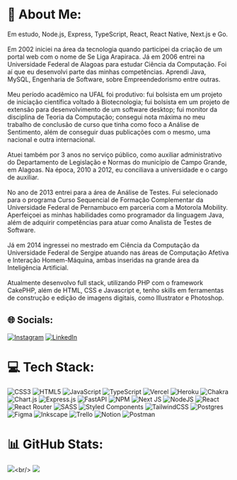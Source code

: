 # 💫 About Me:
Em estudo, Node.js, Express, TypeScript, React, React Native, Next.js e Go.<br><br>Em 2002 iniciei na área da tecnologia quando participei da criação de um portal web com o nome de Se Liga Arapiraca. Já em 2006 entrei na Universidade Federal de Alagoas para estudar Ciência da Computação. Foi aí que eu desenvolvi parte das minhas competências. Aprendi Java, MySQL, Engenharia de Software, sobre Empreendedorismo entre outras.<br><br>Meu período acadêmico na UFAL foi produtivo: fui bolsista em um projeto de iniciação científica voltado à Biotecnologia; fui bolsista em um projeto de extensão para desenvolvimento de um software desktop; fui monitor da disciplina de Teoria da Computação; consegui nota máxima no meu trabalho de conclusão de curso que tinha como foco a Análise de Sentimento, além de conseguir duas publicações com o mesmo, uma nacional e outra internacional.<br><br>Atuei também por 3 anos no serviço público, como auxiliar administrativo do Departamento de Legislação e Normas do município de Campo Grande, em Alagoas. Na época, 2010 a 2012, eu conciliava a universidade e o cargo de auxiliar.<br><br>No ano de 2013 entrei para a área de Análise de Testes. Fui selecionado para o programa Curso Sequencial de Formação Complementar da Universidade Federal de Pernambuco em parceria com a Motorola Mobility. Aperfeiçoei as minhas habilidades como programador da linguagem Java, além de adquirir competências para atuar como Analista de Testes de Software.<br><br>Já em 2014 ingressei no mestrado em Ciência da Computação da Universidade Federal de Sergipe atuando nas áreas de Computação Afetiva e Interação Homem-Máquina, ambas inseridas na grande área da Inteligência Artificial.<br><br>Atualmente desenvolvo full stack, utilizando PHP com o framework CakePHP, além de HTML, CSS e Javascript e, tenho skills em ferramentas de construção e edição de imagens digitais, como Illustrator e Photoshop.


## 🌐 Socials:
[![Instagram](https://img.shields.io/badge/Instagram-%23E4405F.svg?logo=Instagram&logoColor=white)](https://instagram.com/gui___amorim) [![LinkedIn](https://img.shields.io/badge/LinkedIn-%230077B5.svg?logo=linkedin&logoColor=white)](https://linkedin.com/in/guideoliveiraamorim) 

# 💻 Tech Stack:
![CSS3](https://img.shields.io/badge/css3-%231572B6.svg?style=for-the-badge&logo=css3&logoColor=white) ![HTML5](https://img.shields.io/badge/html5-%23E34F26.svg?style=for-the-badge&logo=html5&logoColor=white) ![JavaScript](https://img.shields.io/badge/javascript-%23323330.svg?style=for-the-badge&logo=javascript&logoColor=%23F7DF1E) ![TypeScript](https://img.shields.io/badge/typescript-%23007ACC.svg?style=for-the-badge&logo=typescript&logoColor=white) ![Vercel](https://img.shields.io/badge/vercel-%23000000.svg?style=for-the-badge&logo=vercel&logoColor=white) ![Heroku](https://img.shields.io/badge/heroku-%23430098.svg?style=for-the-badge&logo=heroku&logoColor=white) ![Chakra](https://img.shields.io/badge/chakra-%234ED1C5.svg?style=for-the-badge&logo=chakraui&logoColor=white) ![Chart.js](https://img.shields.io/badge/chart.js-F5788D.svg?style=for-the-badge&logo=chart.js&logoColor=white) ![Express.js](https://img.shields.io/badge/express.js-%23404d59.svg?style=for-the-badge&logo=express&logoColor=%2361DAFB) ![FastAPI](https://img.shields.io/badge/FastAPI-005571?style=for-the-badge&logo=fastapi) ![NPM](https://img.shields.io/badge/NPM-%23000000.svg?style=for-the-badge&logo=npm&logoColor=white) ![Next JS](https://img.shields.io/badge/Next-black?style=for-the-badge&logo=next.js&logoColor=white) ![NodeJS](https://img.shields.io/badge/node.js-6DA55F?style=for-the-badge&logo=node.js&logoColor=white) ![React](https://img.shields.io/badge/react-%2320232a.svg?style=for-the-badge&logo=react&logoColor=%2361DAFB) ![React Router](https://img.shields.io/badge/React_Router-CA4245?style=for-the-badge&logo=react-router&logoColor=white) ![SASS](https://img.shields.io/badge/SASS-hotpink.svg?style=for-the-badge&logo=SASS&logoColor=white) ![Styled Components](https://img.shields.io/badge/styled--components-DB7093?style=for-the-badge&logo=styled-components&logoColor=white) ![TailwindCSS](https://img.shields.io/badge/tailwindcss-%2338B2AC.svg?style=for-the-badge&logo=tailwind-css&logoColor=white) ![Postgres](https://img.shields.io/badge/postgres-%23316192.svg?style=for-the-badge&logo=postgresql&logoColor=white) ![Figma](https://img.shields.io/badge/figma-%23F24E1E.svg?style=for-the-badge&logo=figma&logoColor=white) ![Inkscape](https://img.shields.io/badge/Inkscape-e0e0e0?style=for-the-badge&logo=inkscape&logoColor=080A13) ![Trello](https://img.shields.io/badge/Trello-%23026AA7.svg?style=for-the-badge&logo=Trello&logoColor=white) ![Notion](https://img.shields.io/badge/Notion-%23000000.svg?style=for-the-badge&logo=notion&logoColor=white) ![Postman](https://img.shields.io/badge/Postman-FF6C37?style=for-the-badge&logo=postman&logoColor=white)
# 📊 GitHub Stats:
![]([https://github-readme-stats.vercel.app/api?username=GuilhermeDeOliveiraAmorim&theme=darcula&hide_border=false&include_all_commits=false&count_private=false](https://github-readme-stats.vercel.app/api?username=GuilhermeDeOliveiraAmorim))<br/>
![](https://github-readme-streak-stats.herokuapp.com/?user=GuilhermeDeOliveiraAmorim&theme=darcula&hide_border=false)<br/>
